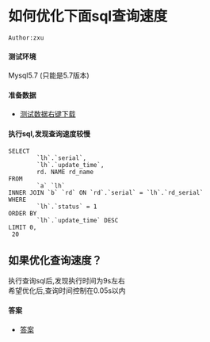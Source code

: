 # 如何优化下面sql查询速度
`Author:zxu`  
#### 测试环境
Mysql5.7 (只能是5.7版本)

#### 准备数据
* [测试数据右键下载](SqlOptimise_001_test_data.sql)

#### 执行sql,发现查询速度较慢
```
SELECT
        `lh`.`serial`,
        `lh`.`update_time`,
        rd. NAME rd_name
FROM
        `a` `lh`
INNER JOIN `b` `rd` ON `rd`.`serial` = `lh`.`rd_serial`
WHERE
        `lh`.`status` = 1
ORDER BY
        `lh`.`update_time` DESC
LIMIT 0,
 20
```

## 如果优化查询速度？
执行查询sql后,发现执行时间为9s左右  
希望优化后,查询时间控制在0.05s以内

#### 答案
* [答案](SqlOptimise_001_answer.md)

